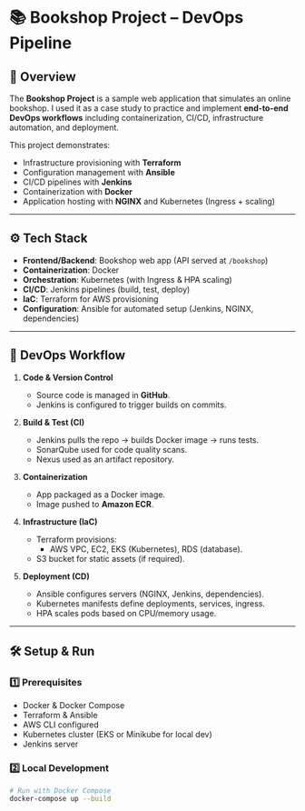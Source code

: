 # 📚 Bookshop Project – DevOps Pipeline  

## 📖 Overview  
The **Bookshop Project** is a sample web application that simulates an online bookshop. I used it as a case study to practice and implement **end-to-end DevOps workflows** including containerization, CI/CD, infrastructure automation, and deployment.  

This project demonstrates:  
- Infrastructure provisioning with **Terraform**  
- Configuration management with **Ansible**  
- CI/CD pipelines with **Jenkins**  
- Containerization with **Docker**  
- Application hosting with **NGINX** and Kubernetes (Ingress + scaling)  


---

## ⚙️ Tech Stack  
- **Frontend/Backend**: Bookshop web app (API served at `/bookshop`)  
- **Containerization**: Docker  
- **Orchestration**: Kubernetes (with Ingress & HPA scaling)  
- **CI/CD**: Jenkins pipelines (build, test, deploy)  
- **IaC**: Terraform for AWS provisioning  
- **Configuration**: Ansible for automated setup (Jenkins, NGINX, dependencies)  

---

## 🚀 DevOps Workflow  

1. **Code & Version Control**  
   - Source code is managed in **GitHub**.  
   - Jenkins is configured to trigger builds on commits.  

2. **Build & Test (CI)**  
   - Jenkins pulls the repo → builds Docker image → runs tests.  
   - SonarQube used for code quality scans.  
   - Nexus used as an artifact repository.  

3. **Containerization**  
   - App packaged as a Docker image.  
   - Image pushed to **Amazon ECR**.  

4. **Infrastructure (IaC)**  
   - Terraform provisions:  
     - AWS VPC, EC2, EKS (Kubernetes), RDS (database).  
   - S3 bucket for static assets (if required).  

5. **Deployment (CD)**  
   - Ansible configures servers (NGINX, Jenkins, dependencies).  
   - Kubernetes manifests define deployments, services, ingress.  
   - HPA scales pods based on CPU/memory usage.  

---

## 🛠️ Setup & Run  

### 1️⃣ Prerequisites  
- Docker & Docker Compose  
- Terraform & Ansible  
- AWS CLI configured  
- Kubernetes cluster (EKS or Minikube for local dev)  
- Jenkins server  

### 2️⃣ Local Development  
```bash
# Run with Docker Compose
docker-compose up --build
